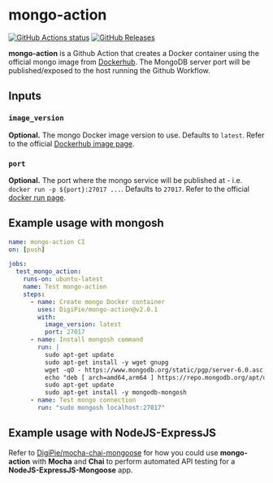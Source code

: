 # mongo-action

[![GitHub Actions status](https://github.com/DigiPie/mongo-action/workflows/mongo-action%20CI/badge.svg)](https://github.com/DigiPie/mongo-action/actions) [![GitHub Releases](https://img.shields.io/github/release/DigiPie/mongo-action.svg)](https://github.com/DigiPie/mongo-action/releases)

**mongo-action** is a Github Action that creates a Docker container using the official mongo image from [Dockerhub](https://hub.docker.com/_/mongo). 
The MongoDB server port will be published/exposed to the host running the Github Workflow.

## Inputs

### `image_version`

**Optional.** The mongo Docker image version to use. Defaults to `latest`. Refer to the official [Dockerhub image page](https://hub.docker.com/_/mongo).

### `port`

**Optional.** The port where the mongo service will be published at - i.e. `docker run -p ${port}:27017 ...`. Defaults to `27017`. Refer to the official [docker run page](https://docs.docker.com/engine/reference/commandline/run/#publish).

## Example usage with mongosh

```yaml
name: mongo-action CI
on: [push]

jobs:
  test_mongo_action:
    runs-on: ubuntu-latest
    name: Test mongo-action
    steps:
      - name: Create mongo Docker container
        uses: DigiPie/mongo-action@v2.0.1
        with:
          image_version: latest
          port: 27017
      - name: Install mongosh command
        run: |
          sudo apt-get update
          sudo apt-get install -y wget gnupg
          wget -qO - https://www.mongodb.org/static/pgp/server-6.0.asc | sudo apt-key add -
          echo "deb [ arch=amd64,arm64 ] https://repo.mongodb.org/apt/ubuntu jammy/mongodb-org/6.0 multiverse" | sudo tee /etc/apt/sources.list.d/mongodb-org-6.0.list
          sudo apt-get update
          sudo apt-get install -y mongodb-mongosh
      - name: Test mongo connection
        run: "sudo mongosh localhost:27017"
```

## Example usage with NodeJS-ExpressJS

Refer to [DigiPie/mocha-chai-mongoose](https://github.com/DigiPie/mocha-chai-mongoose) for how you could use **mongo-action** with **Mocha** and **Chai** to perform automated API testing for a **NodeJS-ExpressJS-Mongoose** app.

